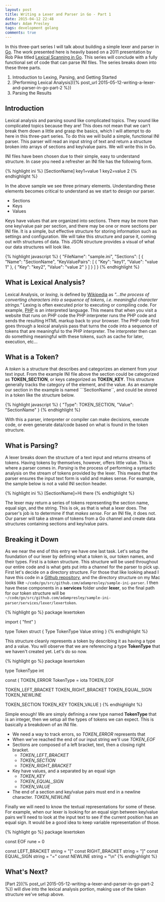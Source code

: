 ```yaml
---
layout: post
title: Writing a Lexer and Parser in Go - Part 1
date: 2015-04-12 22:48
author: Adam Presley
tags: development golang
comments: true
---
```

In this three-part series I will talk about building a simple lexer and parser in [Go](http://golang.org). The work presented here is heavily based on a 2011 presentation by Rob Pike titled [Lexical Scanning in Go](http://cuddle.googlecode.com/hg/talk/lex.html#landing-slide). This series will conclude with a fully functional set of code that can parse INI files. The series breaks down into these three parts.

1. Introduction to Lexing, Parsing, and Getting Started
2. [Performing Lexical Analysis]({% post_url 2015-05-12-writing-a-lexer-and-parser-in-go-part-2 %})
3. Parsing the Results

<!-- excerpt -->

## Introduction
Lexical analysis and parsing sound like complicated topics. They sound like complicated topics because they are! This does not mean that we can't break them down a little and grasp the basics, which I will attempt to do here in this three-part series. To do this we will build a simple, functional INI parser. This parser will read an input string of text and return a structure broken into arrays of sections and key/value pairs. We will write this in Go.

INI files have been chosen due to their simple, easy to understand structure. In case you need a refresher an INI file has the following form.

{% highlight ini %}
[SectionName]
key1=value 1
key2=value 2
{% endhighlight %}

In the above sample we see three primary elements. Understanding these elements becomes critical to understand as we start to design our parser.

* Sections
* Keys
* Values

Keys have values that are organized into sections. There may be more than one key/value pair per section, and there may be one or more sections per INI file. It is a simple, but effective structure for storing information such as settings and configuration. We will take this structure and parse it, coming out with structures of data. This JSON structure provides a visual of what our data structures will look like.

{% highlight javascript %}
{
  "FileName": "sample.ini",
  "Sections": [
    {
      "Name": "SectionName",
      "KeyValuePairs": [
        {
          "Key": "key1",
          "Value": "value 1"
        },
        {
          "Key": "key2",
          "Value": "value 2"
        }
      ]
    }
  ]
}
{% endhighlight %}

## What is Lexical Analysis?
Lexical Analysis, or *lexing*, is defined by [Wikipedia](http://en.wikipedia.org/wiki/Lexical_analysis) as *"...the process of converting characters into a sequence of tokens, i.e. meaningful character strings."* Lexing is often executed prior to executing or compiling code. For example, [PHP](http://php.net) is an interpreted language. This means that when you visit a website that runs on PHP code the PHP interpreter runs the PHP code and sends the resulting HTML markup back to your browser. The PHP code first goes through a lexical analysis pass that turns the code into a sequence of tokens that are meaningful to the PHP interpreter. The interpreter then can do something meaningful with these tokens, such as cache for later, execution, etc...

## What is a Token?
A *token* is a structure that describes and categorizes an element from your text input. From the example INI file above the section could be categorized as **TOKEN\_SECTION**, or keys categorized as **TOKEN\_KEY**. This structure generally tracks the category of the element, and the value. As an example our section in the example is named ```SectionName``, and could be stored in a token like the structure below.

{% highlight javascript %}
{
  "Type": TOKEN_SECTION,
  "Value": "SectionName"
}
{% endhighlight %}

With this a parser, interpreter or compiler can make decisions, execute code, or even generate data/code based on what is found in the token structure.

## What is Parsing?
A lexer breaks down the structure of a text input and returns streams of tokens. Having tokens by themselves, however, offers little value. This is where a parser comes in. *Parsing* is the process of performing a syntactic analysis on the stream of tokens provided by the lexer. This means that the parser ensures the input text form is valid and makes sense. For example, the sample below is not a valid INI section header.

{% highlight ini %}
[SectionName]=Hi there
{% endhighlight %}

The lexer may return a series of tokens representing the section name, equal sign, and the string. This is ok, as that is what a lexer does. The parser's job is to determine if that *makes sense*. For an INI file, it does not. Our parser will take a stream of tokens from a Go channel and create data structures containing sections and key/value pairs.

## Breaking it Down
As we near the end of this entry we have one last task. Let's setup the foundation of our lexer by defining what a token is, our token names, and their types. First is a token structure. This structure will be used throughout our entire code and is what gets put into a channel for the parser to pick up. First let's decide on a directory structure. For those that like looking ahead I have this code in a [Github repository](https://github.com/adampresley/sample-ini-parser), and the directory structure on my Mac looks like ```~/code/go/src/github.com/adampresley/sample-ini-parser```. I then have these components in a **services** folder under **lexer**, so the final path for our token structure will be ```~/code/go/src/github.com/adampresley/sample-ini-parser/services/lexer/lexertoken```.

{% highlight go %}
package lexertoken

import (
  "fmt"
)

type Token struct {
  Type  TokenType
  Value string
}
{% endhighlight %}

This structure cleanly represents a token by describing it as having a type and a value. You will observe that we are referencing a type **TokenType** that we haven't created yet. Let's do so now.

{% highlight go %}
package lexertoken

type TokenType int

const (
  TOKEN_ERROR TokenType = iota
  TOKEN_EOF

  TOKEN_LEFT_BRACKET
  TOKEN_RIGHT_BRACKET
  TOKEN_EQUAL_SIGN
  TOKEN_NEWLINE

  TOKEN_SECTION
  TOKEN_KEY
  TOKEN_VALUE
)
{% endhighlight %}

Simple enough! We are simply defining a new type named **TokenType** that is an integer, then we setup all the types of tokens we can expect. This is basically a breakdown of an INI file.

* We need a way to track errors, so *TOKEN\_ERROR* represents that
* When we've reached the end of our input string we'll use *TOKEN\_EOF*
* Sections are composed of a left bracket, text, then a closing right bracket.
  - *TOKEN\_LEFT\_BRACKET*
  - *TOKEN\_SECTION*
  - *TOKEN\_RIGHT\_BRACKET*
* Key have values, and a separated by an equal sign
  - *TOKEN\_KEY*
  - *TOKEN\_EQUAL\_SIGN*
  - *TOKEN\_VALUE*
* The end of a section and key/value pairs must end in a newline character. *TOKEN\_NEWLINE*

Finally we will need to know the textual representations for some of these. For example, when our lexer is looking for an equal sign between key/value pairs we'll need to look at the input text to see if the current position has an equal sign. It would be a good idea to keep variable representation of those.

{% highlight go %}
package lexertoken

const EOF rune = 0

const LEFT_BRACKET string = "["
const RIGHT_BRACKET string = "]"
const EQUAL_SIGN string = "="
const NEWLINE string = "\n"
{% endhighlight %}

## What's Next?
[Part 2]({% post_url 2015-05-12-writing-a-lexer-and-parser-in-go-part-2 %}) will dive into the lexical analysis portion, making use of the token structure we've setup above.